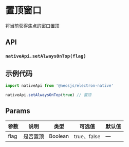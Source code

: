 # 置顶窗口 <BadgeTip text="renderer" type="green"></BadgeTip>

将当前获得焦点的窗口置顶

## API
### `nativeApi.setAlwaysOnTop(flag)`
### 

## 示例代码
```js
import nativeApi from '@neosjs/electron-native'

nativeApi.setAlwaysOnTop(true) // 置顶
```

## Params

| 参数  | 说明     | 类型   | 可选值     | 默认值 |
| ----- | -------- | ------ | ---------- | ------ |
| flag | 是否置顶 | Boolean | true、false | —      |

